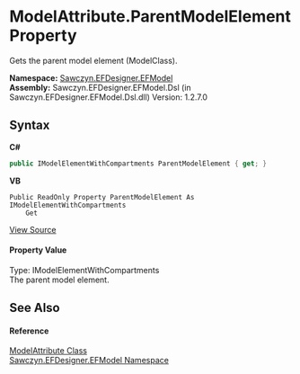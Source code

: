 # ModelAttribute.ParentModelElement Property 
 

Gets the parent model element (ModelClass).

**Namespace:**&nbsp;<a href="N_Sawczyn_EFDesigner_EFModel">Sawczyn.EFDesigner.EFModel</a><br />**Assembly:**&nbsp;Sawczyn.EFDesigner.EFModel.Dsl (in Sawczyn.EFDesigner.EFModel.Dsl.dll) Version: 1.2.7.0

## Syntax

**C#**<br />
``` C#
public IModelElementWithCompartments ParentModelElement { get; }
```

**VB**<br />
``` VB
Public ReadOnly Property ParentModelElement As IModelElementWithCompartments
	Get
```

<a href="https://github.com/msawczyn/EFDesigner/tree/master/src/Dsl/CustomCode/Partials/ModelAttribute.cs#L23" title="View the source code">View Source</a><br />

#### Property Value
Type: IModelElementWithCompartments<br />The parent model element.

## See Also


#### Reference
<a href="T_Sawczyn_EFDesigner_EFModel_ModelAttribute">ModelAttribute Class</a><br /><a href="N_Sawczyn_EFDesigner_EFModel">Sawczyn.EFDesigner.EFModel Namespace</a><br />